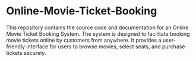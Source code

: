 # Online-Movie-Ticket-Booking
This repository contains the source code and documentation for an Online Movie Ticket Booking System. The system is designed to facilitate booking movie tickets online by customers from anywhere. It provides a user-friendly interface for users to browse movies, select seats, and purchase tickets securely.
